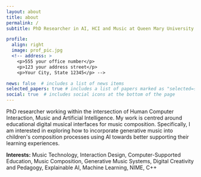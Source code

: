 ```yaml
---
layout: about
title: about
permalink: /
subtitle: PhD Researcher in AI, HCI and Music at Queen Mary University of London

profile:
  align: right
  image: prof_pic.jpg
  <!-- address: >
    <p>555 your office number</p>
    <p>123 your address street</p>
    <p>Your City, State 12345</p> -->

news: false  # includes a list of news items
selected_papers: true # includes a list of papers marked as "selected={true}"
social: true  # includes social icons at the bottom of the page
---
```


PhD researcher working within the intersection of Human Computer Interaction, Music and Artificial Intelligence. My work is centred around educational digital musical interfaces for music composition. Specifically, I am interested in exploring how to incorporate generative music into children's composition processes using AI towards better supporting their learning experiences.

**Interests:** Music Technology, Interaction Design, Computer-Supported Education, Music Composition, Generative Music Systems, Digital Creativity and Pedagogy, Explainable AI, Machine Learning, NIME, C++
